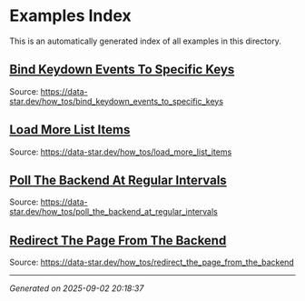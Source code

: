 # Examples Index

This is an automatically generated index of all examples in this directory.

## [Bind Keydown Events To Specific Keys](bind_keydown_events_to_specific_keys.md)
Source: https://data-star.dev/how_tos/bind_keydown_events_to_specific_keys

## [Load More List Items](load_more_list_items.md)
Source: https://data-star.dev/how_tos/load_more_list_items

## [Poll The Backend At Regular Intervals](poll_the_backend_at_regular_intervals.md)
Source: https://data-star.dev/how_tos/poll_the_backend_at_regular_intervals

## [Redirect The Page From The Backend](redirect_the_page_from_the_backend.md)
Source: https://data-star.dev/how_tos/redirect_the_page_from_the_backend


---

*Generated on 2025-09-02 20:18:37*
